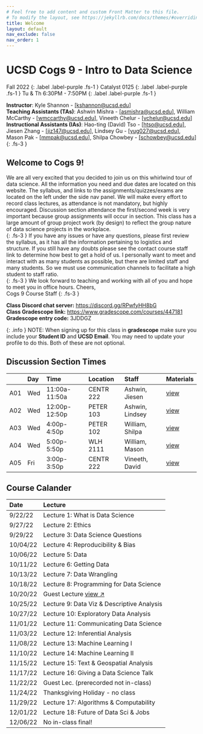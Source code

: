 ```yaml
---
# Feel free to add content and custom Front Matter to this file.
# To modify the layout, see https://jekyllrb.com/docs/themes/#overriding-theme-defaults
title: Welcome
layout: default
nav_exclude: false
nav_order: 1
---
```


# UCSD Cogs 9 - Intro to Data Science

Fall 2022
{: .label .label-purple .fs-1 }
Catalyst 0125
{: .label .label-purple .fs-1 }
Tu & Th 6:30PM - 7:50PM
{: .label .label-purple .fs-1 }

**Instructor**: Kyle Shannon - [[kshannon@ucsd.edu]](mailto:kshannon@ucsd.edu)  
**Teaching Assistants (TAs)**: Ashwin Mishra - [[asmishra@ucsd.edu]](mailto:asmishra@ucsd.edu), William McCarthy - [[wmccarthy@ucsd.edu]](mailto:wmccarthy@ucsd.edu), Vineeth Chelur - [[vchelur@ucsd.edu]](mailto:vchelur@ucsd.edu)  
**Instructional Assistants (IAs)**: Hao-ting (David) Tso - [[htso@ucsd.edu]](mailto:htso@ucsd.edu), Jiesen Zhang - [[jiz147@ucsd.edu]](mailto:jiz147@ucsd.edu), Lindsey Gu - [[yug027@ucsd.edu]](mailto:yug027@ucsd.edu), Mason Pak - [[mmpak@ucsd.edu]](mailto:mmpak@ucsd.edu), Shilpa Chowbey - [[schowbey@ucsd.edu]](mailto:schowbey@ucsd.edu)  
{: .fs-3 }

## Welcome to Cogs 9!

We are all very excited that you decided to join us on this whirlwind tour of data science. All the information you need and due dates are located on this website. The syllabus, and links to the assignments/quizzes/exams are located on the left under the side nav panel. We will make every effort to record class lectures, as attendance is not mandatory, but highly encouraged. Discussion section attendance the first/second week is very important because group assignments will occur in section. This class has a large amount of group project work (by design) to reflect the group nature of data science projects in the workplace.  
{: .fs-3 }
If you have any issues or have any questions, please first review the syllabus, as it has all the information pertaining to logistics and structure. If you still have any doubts please see the contact course staff link to determine how best to get a hold of us. I personally want to meet and interact with as many students as possible, but there are limited staff and many students. So we must use communication channels to facilitate a high student to staff ratio.  
{: .fs-3 }
We look forward to teaching and working with all of you and hope to meet you in office hours.
Cheers,  
Cogs 9 Course Staff
{: .fs-3 }

**Class Discord chat server:** https://discord.gg/RPwfyHH8bG  
**Class Gradescope link:** https://www.gradescope.com/courses/447181  
**Gradescope entry code:** 3JDDGZ 

{: .info }
NOTE: When signing up for this class in **gradescope** make sure you include your **Student ID** and **UCSD Email**. You may need to update your profile to do this. Both of these are not optional.



## Discussion Section Times

|     | Day |  Time          | Location     | Staff              | Materials                                                       |
|:----|:----|:---------------|:-------------|:-------------------|:----------------------------------------------------------------|
| A01 | Wed | 11:00a-11:50a  | CENTR	222   | Ashwin, Jiesen     | [view](https://github.com/ashwin9999/cogs9-section-materials)   |
| A02 | Wed | 12:00p-12:50p  | PETER	103   | Ashwin, Lindsey    | [view](https://github.com/ashwin9999/cogs9-section-materials)   |
| A03 | Wed | 4:00p-4:50p    | PETER	102   | William, Shilpa    | [view](https://github.com/wpmccarthy/cogs9FA22)                 |
| A04 | Wed | 5:00p-5:50p    | WLH	2111    | William, Mason     | [view](https://github.com/wpmccarthy/cogs9FA22)                 |
| A05 | Fri | 3:00p-3:50p    | CENTR	222   | Vineeth, David     | [view](https://github.com/vchelur97/cogs9-discussion-a05)       |

## Course Calander

| Date     | Lecture                                      |
|:---------|:---------------------------------------------|
| 9/22/22  |Lecture 1: What is Data Science               |
| 9/27/22  |Lecture 2: Ethics                             |
| 9/29/22  |Lecture 3: Data Science Questions             |
| 10/04/22 |Lecture 4: Reproducibility & Bias             |
| 10/06/22 |Lecture 5: Data                               |
| 10/11/22 |Lecture 6: Getting Data                       |
| 10/13/22 |Lecture 7: Data Wrangling                     |
| 10/18/22 |Lecture 8: Programming for Data Science       |
| 10/20/22 |Guest Lecture <a href="https://youtu.be/_Gcq5E3WNHw" target="_blank" rel="noopener">view &#x2197;</a>         |
| 10/25/22 |Lecture 9: Data Viz & Descriptive Analysis    |
| 10/27/22 |Lecture 10: Exploratory Data Analysis         |
| 11/01/22 |Lecture 11: Communicating Data Science        |
| 11/03/22 |Lecture 12: Inferential Analysis              |
| 11/08/22 |Lecture 13: Machine Learning I                |
| 11/10/22 |Lecture 14: Machine Learning II               |
| 11/15/22 |Lecture 15: Text & Geospatial Analysis        |
| 11/17/22 |Lecture 16: Giving a Data Science Talk        |
| 11/22/22 |Guest Lec. (prerecorded not in-class)         |
| 11/24/22 |Thanksgiving Holiday - no class               |
| 11/29/22 |Lecture 17: Algorithms & Computability        |
| 12/01/22 |Lecture 18: Future of Data Sci & Jobs         |
| 12/06/22 |No in-class final!                            |
